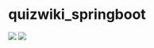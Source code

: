 # quizwiki_springboot
<img src="https://blog.kakaocdn.net/dn/cSPlEg/btspxaysOfZ/cpr5645T0GF6cZBkYU2BP0/img.webp">

<img src="https://blog.kakaocdn.net/dn/l6CHL/btspRK5jK2u/Ucq4IkZm7f335Nounn2dg1/img.webp">

